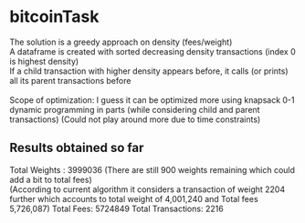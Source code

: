 # bitcoinTask
The solution is a greedy approach on density (fees/weight)<br>
A dataframe is created with sorted decreasing density transactions (index 0 is highest density)<br>
If a child transaction with higher density appears before, it calls (or prints) all its parent transactions before <br>
<br>
Scope of optimization: I guess it can be optimized more using knapsack 0-1 dynamic programming in parts (while considering child and parent transactions) (Could not play around more due to time constraints)

## Results obtained so far 
Total Weights :  3999036 (There are still 900 weights remaining which could add a bit to total fees)<br>
(According to current algorithm it considers a transaction of weight 2204 further which accounts to total weight of 4,001,240 and Total fees 5,726,087)
Total Fees: 5724849
Total Transactions: 2216
